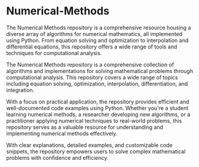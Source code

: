 # Numerical-Methods
The Numerical Methods repository is a comprehensive resource housing a diverse array of algorithms for numerical mathematics, all implemented using Python. From equation solving and optimization to interpolation and differential equations, this repository offers a wide range of tools and techniques for computational analysis.

The Numerical Methods repository is a comprehensive collection of algorithms and implementations for solving mathematical problems through computational analysis. This repository covers a wide range of topics including equation solving, optimization, interpolation, differentiation, and integration.

With a focus on practical application, the repository provides efficient and well-documented code examples using Python. Whether you're a student learning numerical methods, a researcher developing new algorithms, or a practitioner applying numerical techniques to real-world problems, this repository serves as a valuable resource for understanding and implementing numerical methods effectively.

With clear explanations, detailed examples, and customizable code snippets, the repository empowers users to solve complex mathematical problems with confidence and efficiency.
